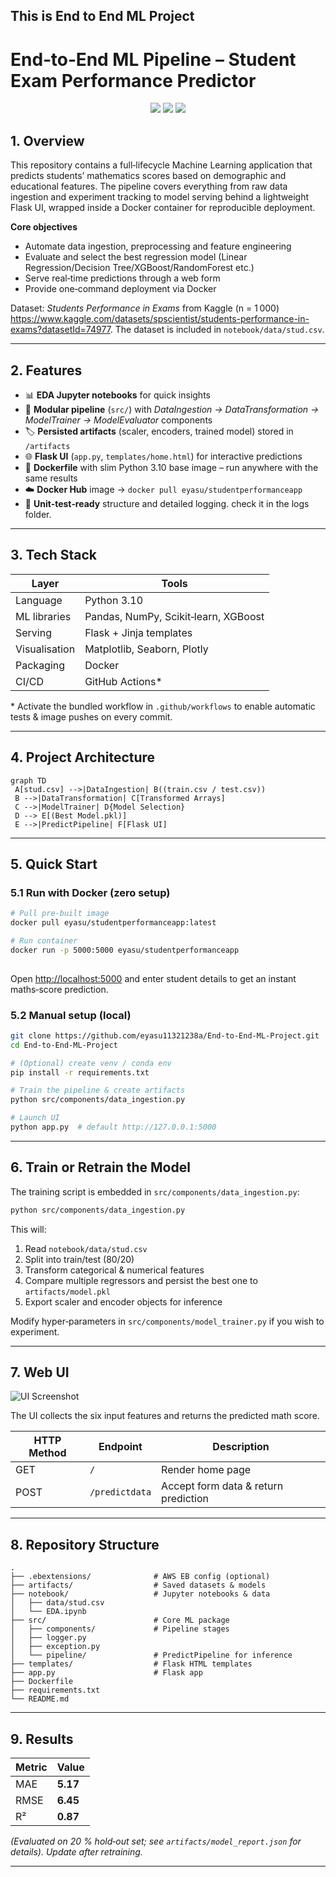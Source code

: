 ## This is End to End ML Project
# End‑to‑End ML Pipeline – **Student Exam Performance Predictor**

<div align="center">
  <img src="https://img.shields.io/badge/python-3.10-blue?logo=python" />
  <img src="https://img.shields.io/badge/docker-ready-blue?logo=docker" />
  <img src="https://img.shields.io/badge/-flask-grey?logo=flask" />
</div>



## 1. Overview

This repository contains a full‑lifecycle Machine Learning application that predicts students’ mathematics scores based on demographic and educational features. The pipeline covers everything from raw data ingestion and experiment tracking to model serving behind a lightweight Flask UI, wrapped inside a Docker container for reproducible deployment.

**Core objectives**

* Automate data ingestion, preprocessing and feature engineering
* Evaluate and select the best regression model (Linear Regression/Decision Tree/XGBoost/RandomForest etc.)
* Serve real‑time predictions through a web form
* Provide one‑command deployment via Docker

Dataset: *Students Performance in Exams* from Kaggle (n = 1 000) https://www.kaggle.com/datasets/spscientist/students-performance-in-exams?datasetId=74977. The dataset is included in `notebook/data/stud.csv`.

---

## 2. Features

* 📊 **EDA Jupyter notebooks** for quick insights
* 🔄 **Modular pipeline** (`src/`) with *DataIngestion → DataTransformation → ModelTrainer → ModelEvaluator* components
* 🏷️ **Persisted artifacts** (scaler, encoders, trained model) stored in `/artifacts`
* 🌐 **Flask UI** (`app.py`, `templates/home.html`) for interactive predictions
* 🐳 **Dockerfile** with slim Python 3.10 base image – run anywhere with the same results
* ☁️ **Docker Hub** image → `docker pull eyasu/studentperformanceapp`
* 🧪 **Unit‑test‑ready** structure and detailed logging. check it in the logs folder.

---

## 3. Tech Stack

| Layer         | Tools                                          |
| ------------- | ---------------------------------------------- |
| Language      | Python 3.10                                    |
| ML libraries  | Pandas, NumPy, Scikit‑learn, XGBoost |
| Serving       | Flask + Jinja templates                        |
| Visualisation | Matplotlib, Seaborn, Plotly                    |
| Packaging     | Docker                                         |
| CI/CD         | GitHub Actions\*                               |

\* Activate the bundled workflow in `.github/workflows` to enable automatic tests & image pushes on every commit.

---

## 4. Project Architecture

```mermaid
graph TD
 A[stud.csv] -->|DataIngestion| B((train.csv / test.csv))
 B -->|DataTransformation| C[Transformed Arrays]
 C -->|ModelTrainer| D{Model Selection}
 D --> E[(Best Model.pkl)]
 E -->|PredictPipeline| F[Flask UI]
```

---

## 5. Quick Start

### 5.1 Run with Docker (zero setup)

```bash
# Pull pre‑built image
docker pull eyasu/studentperformanceapp:latest

# Run container
docker run -p 5000:5000 eyasu/studentperformanceapp
           
```

Open [http://localhost:5000](http://localhost:5000) and enter student details to get an instant maths‑score prediction.

### 5.2 Manual setup (local)

```bash
git clone https://github.com/eyasu11321238a/End-to-End-ML-Project.git
cd End-to-End-ML-Project

# (Optional) create venv / conda env
pip install -r requirements.txt

# Train the pipeline & create artifacts
python src/components/data_ingestion.py

# Launch UI
python app.py  # default http://127.0.0.1:5000
```

---

## 6. Train or Retrain the Model

The training script is embedded in `src/components/data_ingestion.py`:

```bash
python src/components/data_ingestion.py
```

This will:

1. Read `notebook/data/stud.csv`
2. Split into train/test (80/20)
3. Transform categorical & numerical features
4. Compare multiple regressors and persist the best one to `artifacts/model.pkl`
5. Export scaler and encoder objects for inference

Modify hyper‑parameters in `src/components/model_trainer.py` if you wish to experiment.

---

## 7. Web UI

![UI Screenshot](docs/ui.png)

The UI collects the six input features and returns the predicted math score.

| HTTP Method | Endpoint       | Description                          |
| ----------- | -------------- | ------------------------------------ |
| GET         | `/`            | Render home page                     |
| POST        | `/predictdata` | Accept form data & return prediction |

---

## 8. Repository Structure

```
.
├── .ebextensions/              # AWS EB config (optional)
├── artifacts/                  # Saved datasets & models
├── notebook/                   # Jupyter notebooks & data
│   ├── data/stud.csv
│   └── EDA.ipynb
├── src/                        # Core ML package
│   ├── components/             # Pipeline stages
│   ├── logger.py
│   ├── exception.py
│   └── pipeline/               # PredictPipeline for inference
├── templates/                  # Flask HTML templates
├── app.py                      # Flask app
├── Dockerfile
├── requirements.txt
└── README.md                   
```

---

## 9. Results

| Metric | Value    |
| ------ | -------- |
| MAE    | **5.17** |
| RMSE   | **6.45** |
| R²     | **0.87** |

*(Evaluated on 20 % hold‑out set; see `artifacts/model_report.json` for details). Update after retraining.*

---



